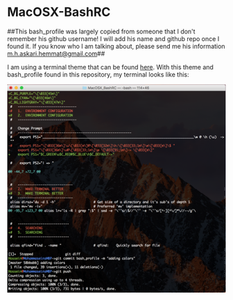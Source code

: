 # MacOSX-BashRC

##This bash_profile was largely copied from someone that I don't remember his github username! I will add his name and github repo once I found it. If you know who I am talking about, please send me his information m.h.askari.hemmat@gmail.com##

I am using a terminal theme that can be found [here](http://media.tannern.com/tanner.terminal). With this theme and bash_profile found in this repository, my terminal looks like this:

<img src="https://github.com/hossein1387/MacOSX-BashRC/blob/master/images/terminal.png" width="700" />
